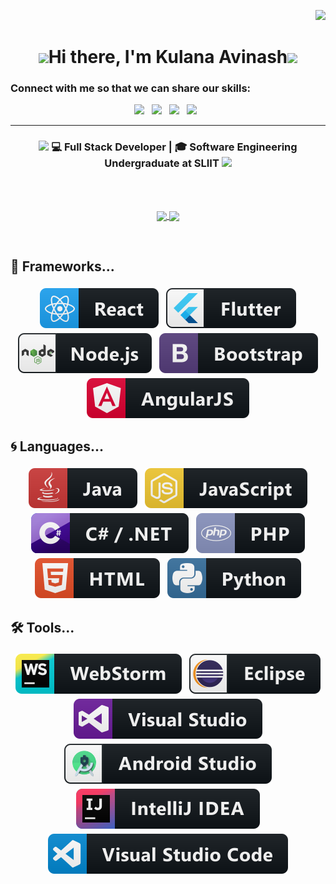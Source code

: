 <div align="right">

![](https://visitor-badge.glitch.me/badge?page_id=kulanaavinash)

</div>
 


</div>
<div align="center">
   <h1><img src="https://emojis.slackmojis.com/emojis/images/1531849430/4246/blob-sunglasses.gif?1531849430" width="30"/>Hi there, I'm Kulana Avinash<img src="https://media.giphy.com/media/hvRJCLFzcasrR4ia7z/giphy.gif" width="30px"> </h1>
   
</div>

### Connect with me so that we can share our skills:

<p align='center'>
    <a href="https://www.linkedin.com/in/kulana-avinash-435ab81ba/"><img height="30" src="https://img.icons8.com/color/50/000000/linkedin.png"></a>&nbsp;&nbsp;
    <a href="https://www.facebook.com/kulana.avinash.39/"><img height="30" src="https://img.icons8.com/color/48/000000/facebook.png"></a>&nbsp;&nbsp;
    <a href=""><img height="30" src="https://img.icons8.com/fluent/50/000000/instagram-new.png"></a>&nbsp;&nbsp;
     <a href="kulanaavinash2018@gamil.com"><img height="30" src="https://img.icons8.com/fluent/48/000000/gmail-new.png"></a>&nbsp;&nbsp;
   
</p>

<hr>

<div align="center">
<h3><img src="https://media.giphy.com/media/WUlplcMpOCEmTGBtBW/giphy.gif" width="35"> 💻 Full Stack Developer | 🎓 Software Engineering Undergraduate at SLIIT  <img src="https://media.giphy.com/media/WUlplcMpOCEmTGBtBW/giphy.gif" width="35"></h3>
</div>
<br>
<br>
<p align="center">
  <a href="https://github.com/kulanaavinash/github-readme-stats">
    <img
      align="center"
      src="https://github-readme-stats.vercel.app/api/top-langs/?username=kulanaavinash&exclude_repo=cravingslk-cms-joomla&layout=compact&theme=tokyonight"
    />
  </a>
  <a href="https://github.com/kulanaavinash/github-readme-stats">
    <img
      align="center"
      height="165"
      src="https://github-readme-stats.vercel.app/api?username=kulanaavinash&count_private=true&show_icons=true&custom_title=Github%20Stats&theme=tokyonight"
    />
  </a>
</p>
<br>

## 🚀 Frameworks...

<p align="center">
  
   <img src="assets\badges\Frameworks\react.svg" alt="react" style="vertical-align:top; margin:4px">
   <img src="assets\badges\Frameworks\flutter.svg" alt="flutter" style="vertical-align:top; margin:4px">
  <img src="assets\badges\Frameworks\nodejs.svg" alt="nodejs" style="vertical-align:top; margin:4px">     
  <img src="assets\badges\Frameworks\bootstrap.svg" alt="bootstrap" style="vertical-align:top; margin:4px">
  <img src="assets\badges\Frameworks\angular.svg" alt="angularjs" style="vertical-align:top; margin:4px">
  
</p>

## 🌀 Languages...

<p align="center">
  
   <img src="assets\badges\Languages\java.svg" alt="java" style="vertical-align:top; margin:4px">
   <img src="assets\badges\Languages\js.svg" alt="js" style="vertical-align:top; margin:4px">
  <img src="assets\badges\Languages\csharp_dotnet.svg" alt="csharpdotnet" style="vertical-align:top; margin:4px">    
  <img src="assets\badges\Languages\php.svg" alt="php" style="vertical-align:top; margin:4px"> 
  <img src="assets\badges\Languages\html.svg" alt="html" style="vertical-align:top; margin:4px">
  <img src="assets\badges\Languages\python.svg" alt="python" style="vertical-align:top; margin:4px">

</p>

## 🛠 Tools...

<p align="center">
  
   <img src="assets\badges\Tools\jetbrains_webstorm.svg" alt="webstorm" style="vertical-align:top; margin:4px">
   <img src="assets\badges\Tools\eclipse.svg" alt="eclipse" style="vertical-align:top; margin:4px">
  <img src="assets\badges\Tools\visualstudio.svg" alt="visualstudio" style="vertical-align:top; margin:4px">    
  <img src="assets\badges\Tools\android_studio_colour.svg" alt="androidstudio" style="vertical-align:top; margin:4px">
  <img src="assets\badges\Tools\jetbrains_intellij.svg" alt="jetbrains_intellij" style="vertical-align:top; margin:4px">
  <img src="assets\badges\Tools\visualstudio_code.svg" alt="vscode" style="vertical-align:top; margin:4px">
</p>

